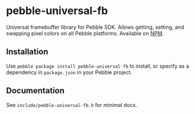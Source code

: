 # pebble-universal-fb

Universal framebuffer library for Pebble SDK. Allows getting, setting, and
swapping pixel colors on all Pebble platforms. Available on
[NPM](https://www.npmjs.com/package/universal-fb).

## Installation

Use `pebble package install pebble-universal-fb` to install, or specify as a dependency
in `package.json` in your Pebble project.

## Documentation

See `include/pebble-universal-fb.h` for minimal docs.
